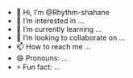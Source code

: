 - 👋 Hi, I’m @Rhythm-shahane
- 👀 I’m interested in ...
- 🌱 I’m currently learning ...
- 💞️ I’m looking to collaborate on ...
- 📫 How to reach me ...
- 😄 Pronouns: ...
- ⚡ Fun fact: ...

<!---
Rhythm-shahane/Rhythm-shahane is a ✨ special ✨ repository because its `README.md` (this file) appears on your GitHub profile.
You can click the Preview link to take a look at your changes.
--->
